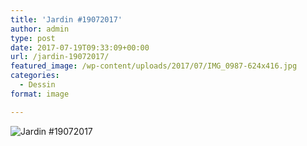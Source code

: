 ```yaml
---
title: 'Jardin #19072017'
author: admin
type: post
date: 2017-07-19T09:33:09+00:00
url: /jardin-19072017/
featured_image: /wp-content/uploads/2017/07/IMG_0987-624x416.jpg
categories:
  - Dessin
format: image

---
```

![Jardin #19072017](./IMG_0987.jpg)